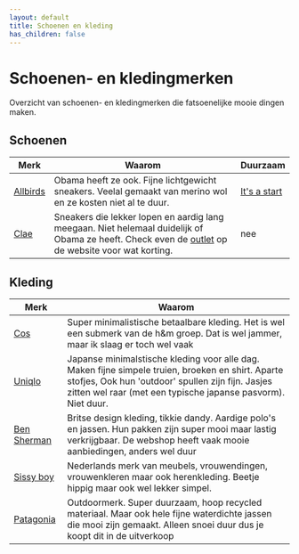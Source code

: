 ```yaml
---
layout: default
title: Schoenen en kleding
has_children: false
---
```


# Schoenen- en kledingmerken

Overzicht van schoenen- en kledingmerken die fatsoenelijke mooie dingen maken.

## Schoenen

|Merk|Waarom|Duurzaam|
|----|------|--------|
|[Allbirds](https://www.allbirds.eu/)|Obama heeft ze ook. Fijne lichtgewicht sneakers. Veelal gemaakt van merino wol en ze kosten niet al te duur.|[It's a start](https://directory.goodonyou.eco/brand/allbirds)|
|[Clae](https://clae.eu/)|Sneakers die lekker lopen en aardig lang meegaan. Niet helemaal duidelijk of Obama ze heeft. Check even de [outlet](https://clae.eu/collections/men-outlet) op de website voor wat korting.|nee|

## Kleding

|Merk|Waarom|
|----|------|
|[Cos](https://www.cosstores.com/en_eur/men.html)|Super minimalistische betaalbare kleding. Het is wel een submerk van de h&m groep. Dat is wel jammer, maar ik slaag er toch wel vaak|Nog niet echt|
|[Uniqlo](http://uniqlo.com/)|Japanse minimalstische kleding voor alle dag. Maken fijne simpele truien, broeken en shirt. Aparte stofjes, Ook hun 'outdoor' spullen zijn fijn. Jasjes zitten wel raar (met een typische japanse pasvorm). Niet duur.|Nee|
|[Ben Sherman](https://www.bensherman.com/)|Britse design kleding, tikkie dandy. Aardige polo's en jassen. Hun pakken zijn super mooi maar lastig verkrijgbaar. De webshop heeft vaak mooie aanbiedingen, anders wel duur|Nee|
|[Sissy boy](https://www.sissy-boy.com/)|Nederlands merk van meubels, vrouwendingen, vrouwenkleren maar ook herenkleding. Beetje hippig maar ook wel lekker simpel. |Nee|
|[Patagonia](https://www.patagonia.com/home/)|Outdoormerk. Super duurzaam, hoop recycled materiaal. Maar ook hele fijne waterdichte jassen die mooi zijn gemaakt. Alleen snoei duur dus je koopt dit in de uitverkoop|[Good](https://directory.goodonyou.eco/brand/patagonia)|
